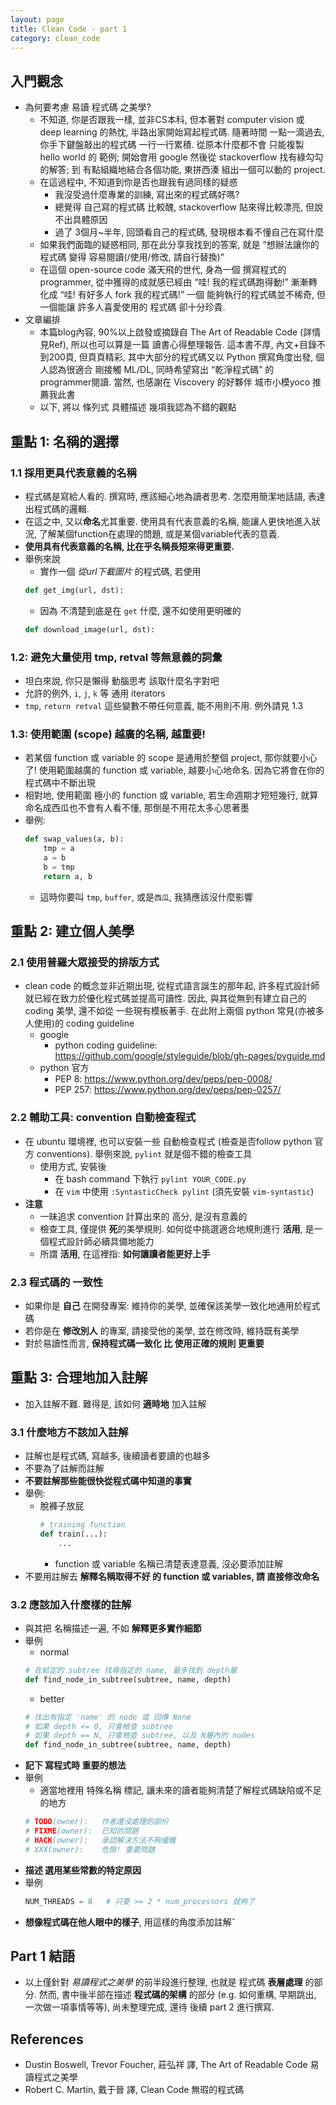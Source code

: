 ```yaml
---
layout: page
title: Clean Code - part 1
category: clean_code
---
```


## 入門觀念
* 為何要考慮 易讀 程式碼 之美學?
    * 不知道, 你是否跟我一樣, 並非CS本科, 但本著對 computer vision 或 deep learning 的熱忱, 半路出家開始寫起程式碼. 隨著時間 一點一滴過去, 你手下鍵盤敲出的程式碼 一行一行累積. 從原本什麼都不會 只能複製 hello world 的 範例; 開始會用 google 然後從 stackoverflow 找有綠勾勾的解答; 到 有點組織地結合各個功能, 東拼西湊 組出一個可以動的 project. 
    * 在這過程中, 不知道到你是否也跟我有過同樣的疑惑
        * 我沒受過什麼專業的訓練, 寫出來的程式碼好嗎?
        * 總覺得 自己寫的程式碼 比較醜, stackoverflow 貼來得比較漂亮, 但說不出具體原因
        * 過了 3個月~半年, 回頭看自己的程式碼, 發現根本看不懂自己在寫什麼
    * 如果我們面臨的疑惑相同, 那在此分享我找到的答案, 就是 “想辦法讓你的程式碼 變得 容易閱讀(/使用/修改, 請自行替換)”
    * 在這個 open-source code 滿天飛的世代, 身為一個 撰寫程式的 programmer, 從中獲得的成就感已經由 “哇! 我的程式碼跑得動!” 漸漸轉化成 “哇! 有好多人 fork 我的程式碼!” 一個 能夠執行的程式碼並不稀奇, 但 一個能讓 許多人喜愛使用的 程式碼 卻十分珍貴. 
* 文章編排
    * 本篇blog內容, 90%以上啟發或摘錄自 The Art of Readable Code (詳情見Ref), 所以也可以算是一篇 讀書心得整理報告. 這本書不厚, 內文+目錄不到200頁, 但頁頁精彩, 其中大部分的程式碼又以 Python 撰寫角度出發, 個人認為很適合 剛接觸 ML/DL, 同時希望寫出 “乾淨程式碼” 的 programmer閱讀. 當然, 也感謝在 Viscovery 的好夥伴 城市小模yoco 推薦我此書
    * 以下, 將以 條列式 具體描述 幾項我認為不錯的觀點


## 重點 1: 名稱的選擇

### 1.1 採用更具代表意義的名稱
* 程式碼是寫給人看的. 撰寫時, 應該細心地為讀者思考. 怎麼用簡潔地話語, 表達出程式碼的邏輯.
* 在這之中, 又以**命名**尤其重要. 使用具有代表意義的名稱, 能讓人更快地進入狀況, 了解某個function在處理的問題, 或是某個variable代表的意義.
* **使用具有代表意義的名稱, 比在乎名稱長短來得更重要.**
* 舉例來說
    * 實作一個 *從url下載圖片* 的程式碼, 若使用
    ```python
    def get_img(url, dst):
    ```
    * 因為 不清楚到底是在 `get` 什麼, 還不如使用更明確的
    ```python
    def download_image(url, dst):
    ```

### 1.2: 避免大量使用 tmp, retval 等無意義的詞彙
* 坦白來說, 你只是懶得 動腦思考 該取什麼名字對吧
* 允許的例外, `i`, `j`, `k` 等 通用 iterators
* `tmp`, `return retval` 這些變數不帶任何意義, 能不用則不用. 例外請見 1.3

### 1.3: 使用範圍 (scope) 越廣的名稱, 越重要!
* 若某個 function 或 variable 的 scope 是通用於整個 project, 那你就要小心了! 使用範圍越廣的 function 或 variable, 越要小心地命名. 因為它將會在你的程式碼中不斷出現
* 相對地, 使用範圍 極小的 function 或 variable, 若生命週期才短短幾行, 就算命名成西瓜也不會有人看不懂, 那倒是不用花太多心思著墨
* 舉例:
    ```python
    def swap_values(a, b):
        tmp = a
        a = b
        b = tmp
        return a, b
    ```
    * 這時你要叫 `tmp`, `buffer`, 或是`西瓜`, 我猜應該沒什麼影響


## 重點 2: 建立個人美學

### 2.1 使用普羅大眾接受的排版方式
* clean code 的概念並非近期出現, 從程式語言誕生的那年起, 許多程式設計師就已經在致力於優化程式碼並提高可讀性. 因此, 與其從無到有建立自己的coding 美學, 還不如從 一些現有模板著手. 在此附上兩個 python 常見(亦被多人使用)的 coding guideline
    * google
        * python coding guideline: https://github.com/google/styleguide/blob/gh-pages/pyguide.md
    * python 官方
        * PEP 8: https://www.python.org/dev/peps/pep-0008/
        * PEP 257: https://www.python.org/dev/peps/pep-0257/

### 2.2 輔助工具: convention 自動檢查程式
* 在 ubuntu 環境裡, 也可以安裝一些 自動檢查程式 (檢查是否follow python 官方 conventions). 舉例來說, `pylint` 就是個不錯的檢查工具
    * 使用方式, 安裝後
        * 在 bash command 下執行 `pylint YOUR_CODE.py`
        * 在 `vim` 中使用 `:SyntasticCheck pylint` (須先安裝 `vim-syntastic`)
* **注意**
    * 一昧追求 convention 計算出來的 高分, 是沒有意義的
    * 檢查工具, 僅提供 **死**的美學規則. 如何從中挑選適合地規則進行 **活用**, 是一個程式設計師必續具備地能力
    * 所謂 **活用**, 在這裡指: **如何讓讀者能更好上手**

### 2.3 程式碼的 一致性
* 如果你是 **自己** 在開發專案: 維持你的美學, 並確保該美學一致化地通用於程式碼
* 若你是在 **修改別人** 的專案, 請接受他的美學, 並在修改時, 維持既有美學
* 對於易讀性而言, **保持程式碼一致化 比 使用正確的規則 更重要**


## 重點 3: 合理地加入註解
* 加入註解不難. 難得是, 該如何 **適時地** 加入註解

### 3.1 什麼地方不該加入註解
* 註解也是程式碼, 寫越多, 後續讀者要讀的也越多
* 不要為了註解而註解
* **不要註解那些能很快從程式碼中知道的事實**
* 舉例:
    * 脫褲子放屁
        ```python
        # training function
        def train(...):
            ...
        ```
        * function 或 variable 名稱已清楚表達意義, 沒必要添加註解
* 不要用註解去 **解釋名稱取得不好 的 function 或 variables, 請 直接修改命名**

### 3.2 應該加入什麼樣的註解
* 與其把 名稱描述一遍, 不如 **解釋更多實作細節**
* 舉例
    * normal
    ```python
    # 在給定的 subtree 找尋指定的 name, 最多找到 depth層
    def find_node_in_subtree(subtree, name, depth)
    ```
    * better
    ```python
    # 找出有指定 'name' 的 node 或 回傳 None
    # 如果 depth <= 0, 只會檢查 subtree
    # 如果 depth == N, 只會檢查 subtree, 以及 N層內的 nodes
    def find_node_in_subtree(subtree, name, depth)
    ```
* **記下 寫程式時 重要的想法**
* 舉例
    * 適當地裡用 特殊名稱 標記, 讓未來的讀者能夠清楚了解程式碼缺陷或不足的地方
    ```python
    # TODO(owner):   作者還沒處理的部份
    # FIXME(owner):  已知的問題
    # HACK(owner):   承認解決方法不夠優雅
    # XXX(owner):    危險! 重要問題
    ```
* **描述 選用某些常數的特定原因**
* 舉例
    ```python
    NUM_THREADS = 8   # 只要 >= 2 * num_processors 就夠了
    ```
* **想像程式碼在他人眼中的樣子**, 用這樣的角度添加註解ˇ


## Part 1 結語
* 以上僅針對 *易讀程式之美學* 的前半段進行整理, 也就是 程式碼 **表層處理** 的部分. 然而, 書中後半部在描述 **程式碼的架構** 的部分 (e.g. 如何重構, 早期跳出, 一次做一項事情等等), 尚未整理完成, 還待 後續 part 2 進行撰寫. 


## References
* Dustin Boswell, Trevor Foucher, 莊弘祥 譯, The Art of Readable Code 易讀程式之美學
* Robert C. Martin, 戴于晉 譯, Clean Code 無瑕的程式碼

